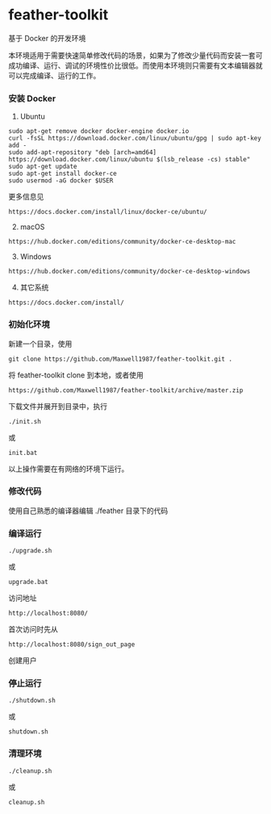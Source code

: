 # feather-toolkit
基于 Docker 的开发环境

本环境适用于需要快速简单修改代码的场景，如果为了修改少量代码而安装一套可成功编译、运行、调试的环境性价比很低。而使用本环境则只需要有文本编辑器就可以完成编译、运行的工作。

### 安装 Docker

1. Ubuntu
```
sudo apt-get remove docker docker-engine docker.io
curl -fsSL https://download.docker.com/linux/ubuntu/gpg | sudo apt-key add -
sudo add-apt-repository "deb [arch=amd64] https://download.docker.com/linux/ubuntu $(lsb_release -cs) stable"
sudo apt-get update
sudo apt-get install docker-ce
sudo usermod -aG docker $USER
```
更多信息见
```
https://docs.docker.com/install/linux/docker-ce/ubuntu/
```

2. macOS
```
https://hub.docker.com/editions/community/docker-ce-desktop-mac
```

3. Windows
```
https://hub.docker.com/editions/community/docker-ce-desktop-windows
```

4. 其它系统
```
https://docs.docker.com/install/
```

### 初始化环境
新建一个目录，使用
```
git clone https://github.com/Maxwell1987/feather-toolkit.git .
```
将 feather-toolkit clone 到本地，或者使用
```
https://github.com/Maxwell1987/feather-toolkit/archive/master.zip
```
下载文件并展开到目录中，执行
```
./init.sh
```
或
```
init.bat
```

以上操作需要在有网络的环境下运行。

### 修改代码
使用自己熟悉的编译器编辑 ./feather 目录下的代码

### 编译运行
```
./upgrade.sh
```
或
```
upgrade.bat
```

访问地址
```
http://localhost:8080/
```
首次访问时先从
```
http://localhost:8080/sign_out_page
```
创建用户

### 停止运行
```
./shutdown.sh
```
或
```
shutdown.sh
```

### 清理环境
```
./cleanup.sh
```
或
```
cleanup.sh
```
